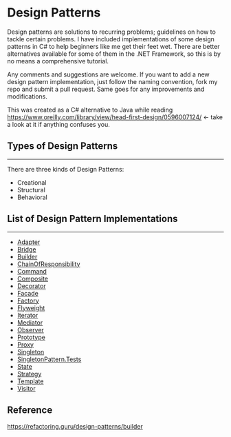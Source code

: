 # Design Patterns
Design patterns are solutions to recurring problems; guidelines on how to tackle certain problems.
I have included implementations of some design patterns in C# to help beginners like me get their feet wet.
There are better alternatives available for some of them in the .NET Framework, so this is by no means a comprehensive tutorial.

Any comments and suggestions are welcome. If you want to add a new design pattern implementation, just follow the naming convention, fork my repo and submit a pull request. Same goes for any improvements and modifications.

This was created as a C# alternative to Java while reading https://www.oreilly.com/library/view/head-first-design/0596007124/ <- take a look at it if anything confuses you.

## Types of Design Patterns
---------------------------
There are three kinds of Design Patterns:

* Creational
* Structural
* Behavioral

## List of Design Pattern Implementations
-----------------------------------------

* [Adapter](/AdapterPattern)
* [Bridge](/BridgePattern)
* [Builder](/BuilderPattern)
* [ChainOfResponsibility](/ChainOfResponsibilityPattern)
* [Command](/CommandPattern)
* [Composite](/CompositePattern)
* [Decorator](/DecoratorPattern)
* [Facade](/FacadePattern)
* [Factory](/FactoryPattern)
* [Flyweight](/FlyweightPattern)
* [Iterator](/IteratorPattern)
* [Mediator](/MediatorPattern)
* [Observer](/ObserverPattern)
* [Prototype](/PrototypePattern)
* [Proxy](/ProxyPattern)
* [Singleton](/SingletonPattern)
* [SingletonPattern.Tests](/SingletonPattern.Tests)
* [State](/StatePattern)
* [Strategy](/StrategyPattern)
* [Template](/TemplatePattern)
* [Visitor](/VisitorPattern)

## Reference
https://refactoring.guru/design-patterns/builder